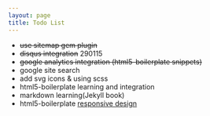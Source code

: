 ```yaml
---
layout: page
title: Todo List
---
```


* <del>use sitemap gem plugin</del>
* <del>disqus integration</del> 290115
* <del>google analytics integration (html5-boilerplate snippets)</del>
* google site search
* add svg icons & using scss
* html5-boilerplate learning and integration
* markdown learning(Jekyll book)
* html5-boilerplate [responsive design](http://verekia.com/initializr/responsive-template)

